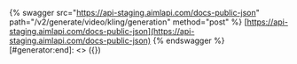 [#generator:start]: <> ({ "template": "swagger" })
{% swagger src="https://api-staging.aimlapi.com/docs-public-json" path="/v2/generate/video/kling/generation" method="post" %}
[https://api-staging.aimlapi.com/docs-public-json](https://api-staging.aimlapi.com/docs-public-json)
{% endswagger %}
[#generator:end]: <> ({})